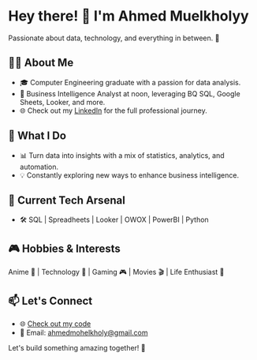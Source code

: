 # Hey there! 👋 I'm Ahmed Muelkholyy

Passionate about data, technology, and everything in between. 🚀

## 👨‍💻 About Me

- 🎓 Computer Engineering graduate with a passion for data analysis.
- 💼 Business Intelligence Analyst at noon, leveraging BQ SQL, Google Sheets, Looker, and more.
- 🌐 Check out my [LinkedIn](https://www.linkedin.com/in/ahmedmuelkholy/) for the full professional journey.

## 🚀 What I Do

- 📊 Turn data into insights with a mix of statistics, analytics, and automation.
- 💡 Constantly exploring new ways to enhance business intelligence.

## 🌟 Current Tech Arsenal

- 🛠 SQL | Spreadheets | Looker | OWOX | PowerBI | Python

## 🎮 Hobbies & Interests

Anime 🍥 | Technology 🔧 | Gaming 🎮 | Movies 🎬 | Life Enthusiast 🌟

## 📫 Let's Connect

- 🌐 [Check out my code](https://github.com/ahmedmuelkholyy)
- 📧 Email: ahmedmohelkholy@gmail.com

Let's build something amazing together! 🚀
